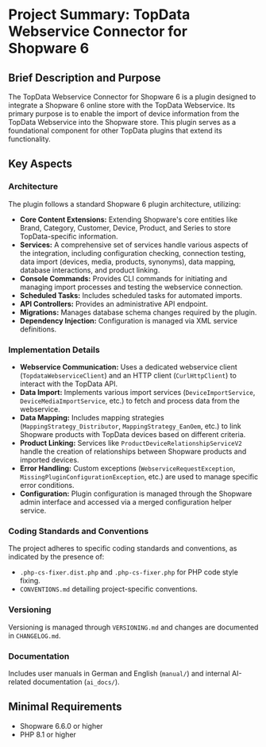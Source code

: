 # Project Summary: TopData Webservice Connector for Shopware 6

## Brief Description and Purpose

The TopData Webservice Connector for Shopware 6 is a plugin designed to integrate a Shopware 6 online store with the TopData Webservice. Its primary purpose is to enable the import of device information from the TopData Webservice into the Shopware store. This plugin serves as a foundational component for other TopData plugins that extend its functionality.

## Key Aspects

### Architecture

The plugin follows a standard Shopware 6 plugin architecture, utilizing:
-   **Core Content Extensions:** Extending Shopware's core entities like Brand, Category, Customer, Device, Product, and Series to store TopData-specific information.
-   **Services:** A comprehensive set of services handle various aspects of the integration, including configuration checking, connection testing, data import (devices, media, products, synonyms), data mapping, database interactions, and product linking.
-   **Console Commands:** Provides CLI commands for initiating and managing import processes and testing the webservice connection.
-   **Scheduled Tasks:** Includes scheduled tasks for automated imports.
-   **API Controllers:** Provides an administrative API endpoint.
-   **Migrations:** Manages database schema changes required by the plugin.
-   **Dependency Injection:** Configuration is managed via XML service definitions.

### Implementation Details

-   **Webservice Communication:** Uses a dedicated webservice client (`TopdataWebserviceClient`) and an HTTP client (`CurlHttpClient`) to interact with the TopData API.
-   **Data Import:** Implements various import services (`DeviceImportService`, `DeviceMediaImportService`, etc.) to fetch and process data from the webservice.
-   **Data Mapping:** Includes mapping strategies (`MappingStrategy_Distributor`, `MappingStrategy_EanOem`, etc.) to link Shopware products with TopData devices based on different criteria.
-   **Product Linking:** Services like `ProductDeviceRelationshipServiceV2` handle the creation of relationships between Shopware products and imported devices.
-   **Error Handling:** Custom exceptions (`WebserviceRequestException`, `MissingPluginConfigurationException`, etc.) are used to manage specific error conditions.
-   **Configuration:** Plugin configuration is managed through the Shopware admin interface and accessed via a merged configuration helper service.

### Coding Standards and Conventions

The project adheres to specific coding standards and conventions, as indicated by the presence of:
-   `.php-cs-fixer.dist.php` and `.php-cs-fixer.php` for PHP code style fixing.
-   `CONVENTIONS.md` detailing project-specific conventions.

### Versioning

Versioning is managed through `VERSIONING.md` and changes are documented in `CHANGELOG.md`.

### Documentation

Includes user manuals in German and English (`manual/`) and internal AI-related documentation (`ai_docs/`).

## Minimal Requirements

-   Shopware 6.6.0 or higher
-   PHP 8.1 or higher